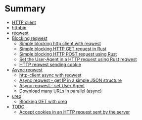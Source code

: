 # Summary

- [HTTP client](./index.md)
- [httpbin](./httpbin.md)
- [reqwest](./reqwest.md)
- [Blocking reqwest]()
  - [Simple blocking http client with reqwest](./simple-blocking-http-clients.md)
  - [Simple blocking HTTP GET request in Rust](./simple-blocking-http-get-request.md)
  - [Simple blocking HTTP POST request using Rust](./simple-blocking-http-post-request.md)
  - [Set the User-Agent in a HTTP request using Rust reqwest](./reqwest-set-user-agent.md)
  - [HTTP reqwest sending cookie](./reqwest-send-cookie.md)
- [Async reqwest]()
  - [http-client async with reqwest](./http-client.md)
  - [Async reqwest - get IP in a simple JSON structure](./async-reqwest-get-ip.md)
  - [Async reqwest - set User Agent](./async-reqwest-set-user-agent.md)
  - [Download many URLs in parallel (async)](./download-many-urls-async.md)
- [ureq]()
  - [Blocking GET with ureq](./blocking-get-with-urq.md)
- [TODO]()
  - [Accept cookies in an HTTP request sent by the server](./reqwest-accept-cookies.md)


